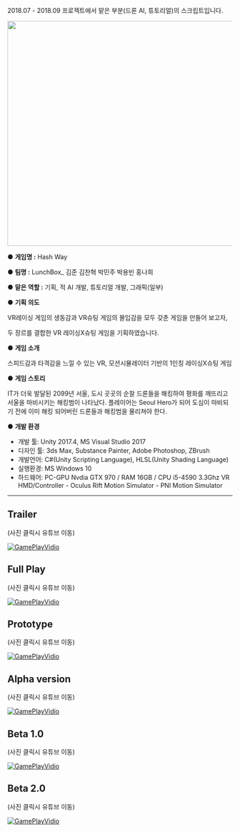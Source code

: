
2018.07 - 2018.09
프로젝트에서 맡은 부분(드론 AI, 튜토리얼)의 스크립트입니다.




<img src="https://user-images.githubusercontent.com/79794414/155720778-83f544bf-f1cf-4e8a-80a2-934a35a10ae4.jpg" width="800" height="504"/>


● **게임명 :** Hash Way

● **팀명 :** LunchBox_ 김준 김찬혁 박민주 박용빈 홍나희

● **맡은 역할 :** 기획, 적 AI 개발, 튜토리얼 개발, 그래픽(일부)

● **기획 의도** 

VR레이싱 게임의 생동감과 VR슈팅 게임의 몰입감을 모두 갖춘 게임을 만들어 보고자,

두 장르를 결합한 VR 레이싱X슈팅 게임을 기획하였습니다.

● **게임 소개**

스피드감과 타격감을 느낄 수 있는 VR, 모션시뮬레이터 기반의 1인칭 레이싱X슈팅 게임

● **게임 스토리**

   IT가 더욱 발달된 2099년 서울, 
   도시 곳곳의 순찰 드론들을 해킹하여 평화를 깨뜨리고 
   서울을 마비시키는 해킹범이 나타났다.
   플레이어는 Seoul Hero가 되어 도심이 마비되기 전에 이미 해킹 
   되어버린 드론들과 해킹범을 물리쳐야 한다. 

● **개발 환경**
   -  개발 툴: Unity 2017.4, MS Visual Studio 2017
   -  디자인 툴: 3ds Max, Substance Painter, Adobe Photoshop, ZBrush
   -  개발언어: C#(Unity Scripting Language), HLSL(Unity Shading Language)
   -  실행환경: MS Windows 10
   -  하드웨어: PC-GPU Nvdia GTX 970 / RAM 16GB / CPU i5-4590 3.3Ghz
                       VR HMD/Controller - Oculus Rift
                       Motion Simulator - PNI Motion Simulator

---

## **Trailer** 
(사진 클릭시 유튜브 이동)

[![GamePlayVidio](https://img.youtube.com/vi/TyUpgJMq_aI/0.jpg)](https://youtu.be/TyUpgJMq_aI)


## **Full Play** 
(사진 클릭시 유튜브 이동)

[![GamePlayVidio](https://img.youtube.com/vi/rOCtadUO33g/0.jpg)](https://youtu.be/rOCtadUO33g)


## **Prototype**
(사진 클릭시 유튜브 이동)

[![GamePlayVidio](https://img.youtube.com/vi/ExXnr3KwcnU/0.jpg)](https://youtu.be/ExXnr3KwcnU)


## **Alpha version**
(사진 클릭시 유튜브 이동)

[![GamePlayVidio](https://img.youtube.com/vi/cJoLFWSnRjE/0.jpg)](https://youtu.be/cJoLFWSnRjE)


## **Beta 1.0**
(사진 클릭시 유튜브 이동)

[![GamePlayVidio](https://img.youtube.com/vi/WszeAdtAmnE/0.jpg)](https://youtu.be/WszeAdtAmnE)


## **Beta 2.0**
(사진 클릭시 유튜브 이동)

[![GamePlayVidio](https://img.youtube.com/vi/JcKMDJ3lmRY/0.jpg)](https://youtu.be/JcKMDJ3lmRY)

